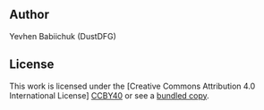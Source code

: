 ## Author

Yevhen Babiichuk (DustDFG)

## License

This work is licensed under the [Creative Commons Attribution 4.0 International License]
[CCBY40] or see a [bundled copy][bcopy].

[CCBY40]: http://creativecommons.org/licenses/by/4.0/

[bcopy]: ../CC-BY-4.0.txt
